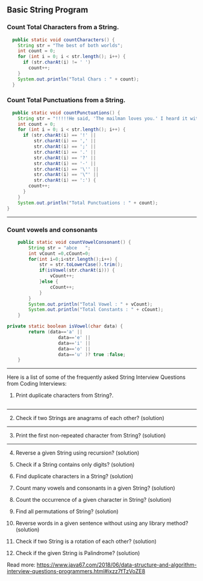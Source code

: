 ## Basic String Program

### Count Total Characters from a String.

```java
  public static void countCharacters() {
    String str = "The best of both worlds";
    int count = 0;
    for (int i = 0; i < str.length(); i++) {
      if (str.charAt(i) != ' ')
        count++;
    }
    System.out.println("Total Chars : " + count);
  }
```

### Count Total Punctuations from a String.

```java
  public static void countPunctuations() {
    String str = "!!!!!He said, 'The mailman loves you.' I heard it with my own ears.";
    int count = 0;
    for (int i = 0; i < str.length(); i++) {
      if (str.charAt(i) == '!' ||
          str.charAt(i) == ',' ||
          str.charAt(i) == ';' ||
          str.charAt(i) == '.' ||
          str.charAt(i) == '?' ||
          str.charAt(i) == '-' ||
          str.charAt(i) == '\'' ||
          str.charAt(i) == '\"' ||
          str.charAt(i) == ':') {
        count++;
      }
    }
    System.out.println("Total Punctuations : " + count);
}
```

---

### Count vowels and consonants

```java
	public static void countVowelConsonant() {
		String str = "abce   ";
		int vCount =0,cCount=0;
		for(int i=0;i<str.length();i++) {
			str = str.toLowerCase().trim();
			if(isVowel(str.charAt(i))) {
				vCount++;
			}else {
				cCount++;
			}
		}
		System.out.println("Total Vowel : " + vCount);
		System.out.println("Total Constants : " + cCount);
	}

private static boolean isVowel(char data) {
		return (data=='a' ||
				   data=='e' ||
				   data=='i' ||
				   data=='o' ||
				   data=='u' )? true :false;
	}
```

---

Here is a list of some of the frequently asked String Interview Questions from Coding Interviews:

1. Print duplicate characters from String?.

```java

```

---

2. Check if two Strings are anagrams of each other? (solution)

---

3. Print the first non-repeated character from String? (solution)

---

4. Reverse a given String using recursion? (solution)

5. Check if a String contains only digits? (solution)

6. Find duplicate characters in a String? (solution)

7. Count many vowels and consonants in a given String? (solution)

8. Count the occurrence of a given character in String? (solution)

9. Find all permutations of String? (solution)

10. Reverse words in a given sentence without using any library method? (solution)

11. Check if two String is a rotation of each other? (solution)

12. Check if the given String is Palindrome? (solution)

Read more: https://www.java67.com/2018/06/data-structure-and-algorithm-interview-questions-programmers.html#ixzz7fTzVoZE8
